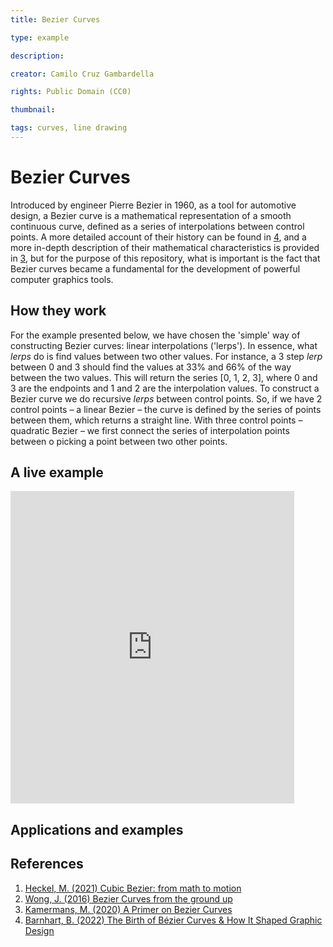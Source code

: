 ```yaml
---
title: Bezier Curves

type: example

description:

creator: Camilo Cruz Gambardella

rights: Public Domain (CC0)

thumbnail:

tags: curves, line drawing
---
```


# Bezier Curves

Introduced by engineer Pierre Bezier in 1960, as a tool for automotive design, a Bezier curve is a mathematical representation of a smooth continuous curve, defined as a series of interpolations between control points. A more detailed account of their history can be found in [4](#4), and a more in-depth description of their mathematical characteristics is provided in [3](#3), but for the purpose of this repository, what is important is the fact that Bezier curves became a fundamental for the development of powerful computer graphics tools.

## How they work

For the example presented below, we have chosen the 'simple' way of constructing Bezier curves: linear interpolations ('lerps'). In essence, what *lerps* do is find values between two other values. For instance, a 3 step *lerp* between 0 and 3 should find the values at 33% and 66% of the way between the two values. This will return the series [0, 1, 2, 3], where 0 and 3 are the endpoints and 1 and 2 are the interpolation values.
To construct a Bezier curve we do recursive *lerps* between control points. So, if we have 2 control points – a linear Bezier – the curve is defined by the series of points between them, which returns a straight line. With three control points – quadratic Bezier – we first connect the series of interpolation points between  o picking a point between two other points.



## A live example

<iframe height="500" style="width: 90%" scrolling="no" title="Bezier Curve" src="https://codesandbox.io/embed/github/GenArtRepo/bezier-curve/tree/main/?fontsize=14&hidenavigation=1&theme=dark?module=sketch.js" frameborder="no" loading="lazy" allowtransparency="true" allowfullscreen="true"
></iframe>

## Applications and examples

## References

1. <a name="1">[Heckel, M. (2021) Cubic Bezier: from math to motion](https://blog.maximeheckel.com/posts/cubic-bezier-from-math-to-motion/)</a>
2. <a name="2">[Wong, J. (2016) Bezier Curves from the ground up](https://jamie-wong.com/post/bezier-curves/)</a>
3. <a name="3">[Kamermans, M. (2020) A Primer on Bezier Curves](https://pomax.github.io/bezierinfo/)</a>
4. <a name="4">[Barnhart, B. (2022) The Birth of Bézier Curves & How It Shaped Graphic Design](https://www.vectornator.io/blog/bezier-curves/)</a>